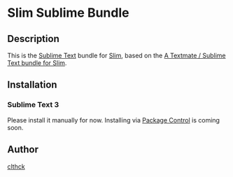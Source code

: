 # Slim Sublime Bundle

## Description

This is the [Sublime Text](http://www.sublimetext.com/)  bundle for [Slim](http://slim-lang.com/), based on the [A Textmate / Sublime Text bundle for Slim](https://github.com/slim-template/ruby-slim.tmbundle).

## Installation

### Sublime Text 3

Please install it manually for now. Installing via [Package Control](http://wbond.net/sublime_packages/package_control) is coming soon.

## Author

[clthck](https://github.com/clthck)
